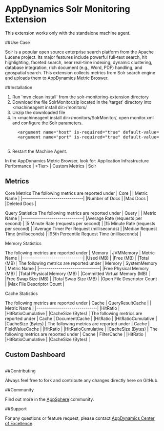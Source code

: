 # AppDynamics Solr Monitoring Extension

This extension works only with the standalone machine agent.

##Use Case

Solr is a popular open source enterprise search platform from the Apache Lucene project.
Its major features include powerful full-text search, hit highlighting, faceted search, near real-time indexing, dynamic clustering, database integration, rich document (e.g., Word, PDF) handling, and geospatial search.
This extension collects metrics from Solr search engine and uploads them to AppDynamics Metric Broswer.

##Installation

1. Run 'mvn clean install' from the solr-monitoring-extension directory
2. Download the file SolrMonitor.zip located in the 'target' directory into \<machineagent install dir\>/monitors/
3. Unzip the downloaded file
4. In \<machineagent install dir\>/monitors/SolrMonitor/, open monitor.xml and configure the Solr parameters.
     <pre>
     &lt;argument name="host" is-required="true" default-value="localhost" /&gt;
     &lt;argument name="port" is-required="true" default-value="8983" /&gt;
     </pre>
5. Restart the Machine Agent.

In the AppDynamics Metric Browser, look for: Application Infrastructure Performance  | \<Tier\> | Custom Metrics | Solr


## Metrics

Core Metrics
The following metrics are reported under | Core |
| Metric Name 			|
|-------------------------------|
|Number of Docs			|
|Max Docs			|
|Deleted Docs			|


Query Statistics
The following metrics are reported under | Query |
| Metric Name 			|
|-------------------------------|
|Average Rate (requests per second)		|
|5 Minute Rate (requests per second)		|
|15 Minute Rate (requests per second)		|
|Average Timer Per Request (milliseconds)	|
|Median Request Time (milliseconds)		|
|95th Percentile Request Time (milliseconds)	|

Memory Statistics

The following metrics are reported under | Memory | JVMMemory
| Metric Name 			|
|-------------------------------|
|Used (MB)			|
|Free (MB)			|
|Total (MB)			|
The following metrics are reported under | Memory | SystemMemory
| Metric Name 			|
|-------------------------------|
|Free Physical Memory (MB)	|
|Total Physical Memory (MB)	|
|Committed Virtual Memory (MB)	|
|Free Swap Size (MB)		|
|Total Swap Size (MB)		|
|Open File Descriptor Count	|
|Max File Descriptor Count	|

Cache Statistics

The following metrics are reported under | Cache | QueryResultCache |
| Metric Name 			|
|-------------------------------|
|HitRatio			|
|HitRatioCumulative		|
|CacheSize (Bytes)		|
The following metrics are reported under | Cache | DocumentCache |
|HitRatio			|
|HitRatioCumulative		| 
|CacheSize (Bytes)		|
The following metrics are reported under | Cache | FieldValueCache |
|HitRatio			| 
|HitRatioCumulative		| 
|CacheSize (Bytes)		|
The following metrics are reported under | Cache | FilterCache |
|HitRatio			| 
|HitRatioCumulative		| 
|CacheSize (Bytes)		|
## Custom Dashboard
![]()

##Contributing

Always feel free to fork and contribute any changes directly here on GitHub.

##Community

Find out more in the [AppSphere]() community.

##Support

For any questions or feature request, please contact [AppDynamics Center of Excellence](mailto:ace-request@appdynamics.com).


